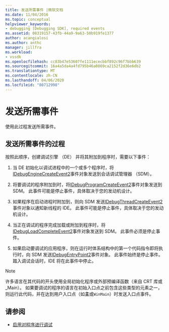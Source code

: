 ```yaml
---
title: 发送所需事件 |微软文档
ms.date: 11/04/2016
ms.topic: conceptual
helpviewer_keywords:
- debugging [Debugging SDK], required events
ms.assetid: 08319157-43fb-44a9-9a63-50b919fe1377
author: acangialosi
ms.author: anthc
manager: jillfra
ms.workload:
- vssdk
ms.openlocfilehash: cc83b47e53607fe1111ececbbf892c96f7bbb639
ms.sourcegitcommit: 16a4a5da4a4fd795b46a0869ca2152f2d36e6db2
ms.translationtype: MT
ms.contentlocale: zh-CN
ms.lasthandoff: 04/06/2020
ms.locfileid: "80712998"
---
```

# <a name="send-the-required-events"></a>发送所需事件
使用此过程发送所需事件。

## <a name="process-for-sending-required-events"></a>发送所需事件的过程
 按照此顺序，创建调试引擎 （DE） 并将其附加到程序时，需要以下事件：

1. 当 DE 初始化以调试进程中的一个或多个程序时，将[IDebugEngineCreateEvent2](../../extensibility/debugger/reference/idebugenginecreateevent2.md)事件对象发送到会话调试管理器 （SDM）。

2. 将要调试的程序附加到时，将[IDebugProgramCreateEvent2](../../extensibility/debugger/reference/idebugprogramcreateevent2.md)事件对象发送到 SDM。 此事件可能是停止事件，具体取决于您的发动机设计。

3. 如果程序在启动进程时附加到，则向 SDM 发送[IDebugThreadCreateEvent2](../../extensibility/debugger/reference/idebugthreadcreateevent2.md)事件对象以通知新线程的 IDE。 此事件可能是停止事件，具体取决于您的发动机设计。

4. 当正在调试的程序完成加载或附加到程序时，将[IDebugLoadCompleteEvent2](../../extensibility/debugger/reference/idebugloadcompleteevent2.md)事件对象发送到 SDM。 此事件必须是停止事件。

5. 如果启动要调试的应用程序，则在运行时体系结构中的第一个代码指令即将执行时，向 SDM 发送[IDebugEntryPoint2](../../extensibility/debugger/reference/idebugentrypointevent2.md)事件对象。 此事件始终是停止事件。 踏入调试会话时，IDE 将在此事件中停止。

> [!NOTE]
> 许多语言在其代码的开头使用全局初始化程序或外部预编译函数（来自 CRT 库或_Main）。 如果要调试的程序的语言在初始入口点之前包含这些类型的元素之一，则运行此代码，并在达到用户入口点（如**主**或`WinMain`）时发送入口点事件。

## <a name="see-also"></a>请参阅
- [启用对程序进行调试](../../extensibility/debugger/enabling-a-program-to-be-debugged.md)
